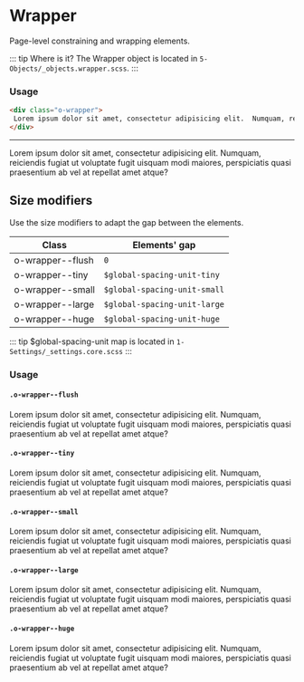 # Wrapper

Page-level constraining and wrapping elements.

::: tip Where is it?
The Wrapper object is located in `5-Objects/_objects.wrapper.scss`.
:::

### Usage

```html
<div class="o-wrapper">
 Lorem ipsum dolor sit amet, consectetur adipisicing elit.  Numquam, reiciendis fugiat ut voluptate fugit uisquam modi maiores, perspiciatis quasi praesentium  ab vel at repellat amet atque?
</div>
```

---

<div class="o-wrapper">
 Lorem ipsum dolor sit amet, consectetur adipisicing elit.  Numquam, reiciendis fugiat ut voluptate fugit uisquam modi maiores, perspiciatis quasi praesentium  ab vel at repellat amet atque?
</div>

## Size modifiers

Use the size modifiers to adapt the gap between the elements.

| Class            | Elements' gap                |
| ---------------- | ---------------------------- |
| o-wrapper--flush | `0`                          |
| o-wrapper--tiny  | `$global-spacing-unit-tiny`  |
| o-wrapper--small | `$global-spacing-unit-small` |
| o-wrapper--large | `$global-spacing-unit-large` |
| o-wrapper--huge  | `$global-spacing-unit-huge`  |

::: tip
\$global-spacing-unit map is located in `1-Settings/_settings.core.scss`
:::

### Usage

#### `.o-wrapper--flush`

<div class="o-wrapper o-wrapper--flush u-mt-small">
    Lorem ipsum dolor sit amet, consectetur adipisicing elit. Numquam, reiciendis fugiat ut voluptate fugit uisquam modi maiores, perspiciatis quasi praesentium ab vel at repellat amet atque?
</div>

#### `.o-wrapper--tiny`

<div class="o-wrapper o-wrapper--tiny u-mt-small">
    Lorem ipsum dolor sit amet, consectetur adipisicing elit. Numquam, reiciendis fugiat ut voluptate fugit uisquam modi maiores, perspiciatis quasi praesentium ab vel at repellat amet atque?
</div>

#### `.o-wrapper--small`

<div class="o-wrapper o-wrapper--small u-mt-small">
    Lorem ipsum dolor sit amet, consectetur adipisicing elit. Numquam, reiciendis fugiat ut voluptate fugit uisquam modi maiores, perspiciatis quasi praesentium ab vel at repellat amet atque?
</div>

#### `.o-wrapper--large`

<div class="o-wrapper o-wrapper--large u-mt-small">
    Lorem ipsum dolor sit amet, consectetur adipisicing elit. Numquam, reiciendis fugiat ut voluptate fugit uisquam modi maiores, perspiciatis quasi praesentium ab vel at repellat amet atque?
</div>

#### `.o-wrapper--huge`

<div class="o-wrapper o-wrapper--huge u-mt-small">
    Lorem ipsum dolor sit amet, consectetur adipisicing elit. Numquam, reiciendis fugiat ut voluptate fugit uisquam modi maiores, perspiciatis quasi praesentium ab vel at repellat amet atque?
</div>

<style lang="scss">
@import './outline.css';
</style>